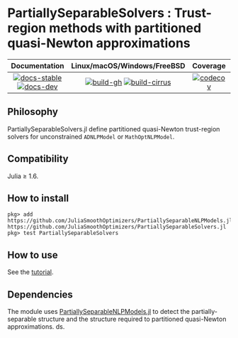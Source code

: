 # PartiallySeparableSolvers : Trust-region methods with partitioned quasi-Newton approximations

| **Documentation** | **Linux/macOS/Windows/FreeBSD** | **Coverage** | **DOI** |
|:-----------------:|:-------------------------------:|:------------:|:-------:|
| [![docs-stable][docs-stable-img]][docs-stable-url] [![docs-dev][docs-dev-img]][docs-dev-url] | [![build-gh][build-gh-img]][build-gh-url] [![build-cirrus][build-cirrus-img]][build-cirrus-url] | [![codecov][codecov-img]][codecov-url] | [![doi][doi-img]][doi-url] |

[docs-stable-img]: https://img.shields.io/badge/docs-stable-blue.svg
[docs-stable-url]: https://paraynaud.github.io/PartiallySeparableSolvers.jl/stable
[docs-dev-img]: https://img.shields.io/badge/docs-dev-purple.svg
[docs-dev-url]: https://paraynaud.github.io/PartiallySeparableSolvers.jl/dev
[build-gh-img]: https://github.com/paraynaud/PartiallySeparableSolvers.jl/workflows/CI/badge.svg?branch=master
[build-gh-url]: https://github.com/paraynaud/PartiallySeparableSolvers.jl/actions
[build-cirrus-img]: https://img.shields.io/cirrus/github/paraynaud/PartiallySeparableSolvers.jl?logo=Cirrus%20CI
[build-cirrus-url]: https://cirrus-ci.com/github/paraynaud/PartiallySeparableSolvers.jl
[codecov-img]: https://codecov.io/gh/paraynaud/PartiallySeparableSolvers.jl/branch/master/graph/badge.svg
[codecov-url]: https://app.codecov.io/gh/paraynaud/PartiallySeparableSolvers.jl
[doi-img]: https://img.shields.io/badge/DOI-10.5281%2Fzenodo.822073-blue.svg
[doi-url]: https://doi.org/10.5281/zenodo.822073


## Philosophy
PartiallySeparableSolvers.jl define partitioned quasi-Newton trust-region solvers for unconstrained `ADNLPModel` or `MathOptNLPModel`.

## Compatibility
Julia ≥ 1.6.

## How to install
```
pkg> add https://github.com/JuliaSmoothOptimizers/PartiallySeparableNLPModels.jl, https://github.com/JuliaSmoothOptimizers/PartiallySeparableSolvers.jl
pkg> test PartiallySeparableSolvers
```

## How to use 
See the [tutorial](https://JuliaSmoothOptimizers.github.io/PartiallySeparableSolvers.jl/dev/tutorial/).

## Dependencies
The module uses [PartiallySeparableNLPModels.jl](https://github.com/JuliaSmoothOptimizers/PartiallySeparableNLPModels.jl) to detect the partially-separable structure and the structure required to partitioned quasi-Newton approximations.
ds.